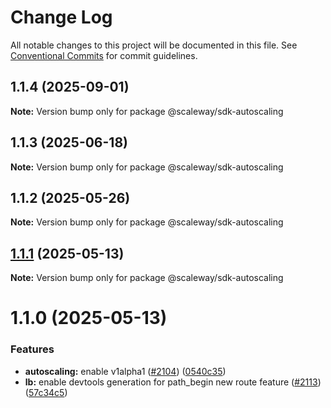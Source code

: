 # Change Log

All notable changes to this project will be documented in this file.
See [Conventional Commits](https://conventionalcommits.org) for commit guidelines.

## 1.1.4 (2025-09-01)

**Note:** Version bump only for package @scaleway/sdk-autoscaling

## 1.1.3 (2025-06-18)

**Note:** Version bump only for package @scaleway/sdk-autoscaling

## 1.1.2 (2025-05-26)

**Note:** Version bump only for package @scaleway/sdk-autoscaling

## [1.1.1](https://github.com/scaleway/scaleway-sdk-js/compare/@scaleway/sdk-autoscaling@1.1.0...@scaleway/sdk-autoscaling@1.1.1) (2025-05-13)

**Note:** Version bump only for package @scaleway/sdk-autoscaling

# 1.1.0 (2025-05-13)

### Features

- **autoscaling:** enable v1alpha1 ([#2104](https://github.com/scaleway/scaleway-sdk-js/issues/2104)) ([0540c35](https://github.com/scaleway/scaleway-sdk-js/commit/0540c35ffc94762eca86d6e31abf37b7653d68d8))
- **lb:** enable devtools generation for path_begin new route feature ([#2113](https://github.com/scaleway/scaleway-sdk-js/issues/2113)) ([57c34c5](https://github.com/scaleway/scaleway-sdk-js/commit/57c34c58185ac4193269d0be66ec8930884520f2))
